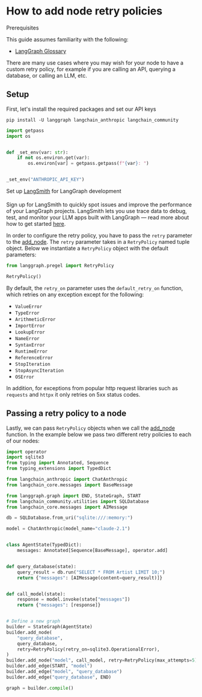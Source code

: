 # How to add node retry policies


<div class="admonition tip">
    <p class="admonition-title">Prerequisites</p>
    <p>
        This guide assumes familiarity with the following:
        <ul>
            <li>
                <a href="https://langchain-ai.github.io/langgraph/concepts/low_level/">
                    LangGraph Glossary
                </a>
            </li>
        </ul>
    </p>
</div> 


There are many use cases where you may wish for your node to have a custom retry policy, for example if you are calling an API, querying a database, or calling an LLM, etc. 

## Setup

First, let's install the required packages and set our API keys


```shell
pip install -U langgraph langchain_anthropic langchain_community
```


```python exec="on" source="above" session="1" result="ansi"
import getpass
import os


def _set_env(var: str):
    if not os.environ.get(var):
        os.environ[var] = getpass.getpass(f"{var}: ")


_set_env("ANTHROPIC_API_KEY")
```

<div class="admonition tip">
    <p class="admonition-title">Set up <a href="https://smith.langchain.com">LangSmith</a> for LangGraph development</p>
    <p style="padding-top: 5px;">
        Sign up for LangSmith to quickly spot issues and improve the performance of your LangGraph projects. LangSmith lets you use trace data to debug, test, and monitor your LLM apps built with LangGraph — read more about how to get started <a href="https://docs.smith.langchain.com">here</a>. 
    </p>
</div>

In order to configure the retry policy, you have to pass the `retry` parameter to the [add_node](https://langchain-ai.github.io/langgraph/reference/graphs/#langgraph.graph.state.StateGraph.add_node). The `retry` parameter takes in a `RetryPolicy` named tuple object. Below we instantiate a `RetryPolicy` object with the default parameters:


```python exec="on" source="above" session="1" result="ansi"
from langgraph.pregel import RetryPolicy

RetryPolicy()
```






By default, the `retry_on` parameter uses the `default_retry_on` function, which retries on any exception except for the following:

*   `ValueError`
*   `TypeError`
*   `ArithmeticError`
*   `ImportError`
*   `LookupError`
*   `NameError`
*   `SyntaxError`
*   `RuntimeError`
*   `ReferenceError`
*   `StopIteration`
*   `StopAsyncIteration`
*   `OSError`

In addition, for exceptions from popular http request libraries such as `requests` and `httpx` it only retries on 5xx status codes.

## Passing a retry policy to a node

Lastly, we can pass `RetryPolicy` objects when we call the [add_node](https://langchain-ai.github.io/langgraph/reference/graphs/#langgraph.graph.state.StateGraph.add_node) function. In the example below we pass two different retry policies to each of our nodes:


```python exec="on" source="above" session="1"
import operator
import sqlite3
from typing import Annotated, Sequence
from typing_extensions import TypedDict

from langchain_anthropic import ChatAnthropic
from langchain_core.messages import BaseMessage

from langgraph.graph import END, StateGraph, START
from langchain_community.utilities import SQLDatabase
from langchain_core.messages import AIMessage

db = SQLDatabase.from_uri("sqlite:///:memory:")

model = ChatAnthropic(model_name="claude-2.1")


class AgentState(TypedDict):
    messages: Annotated[Sequence[BaseMessage], operator.add]


def query_database(state):
    query_result = db.run("SELECT * FROM Artist LIMIT 10;")
    return {"messages": [AIMessage(content=query_result)]}


def call_model(state):
    response = model.invoke(state["messages"])
    return {"messages": [response]}


# Define a new graph
builder = StateGraph(AgentState)
builder.add_node(
    "query_database",
    query_database,
    retry=RetryPolicy(retry_on=sqlite3.OperationalError),
)
builder.add_node("model", call_model, retry=RetryPolicy(max_attempts=5))
builder.add_edge(START, "model")
builder.add_edge("model", "query_database")
builder.add_edge("query_database", END)

graph = builder.compile()
```
